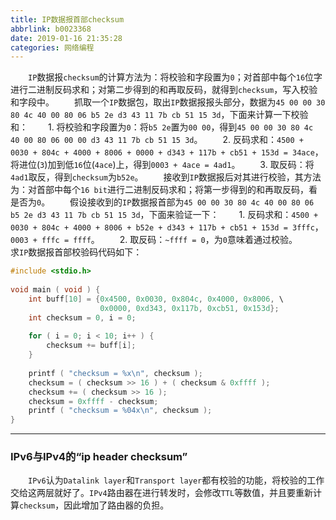 ```yaml
---
title: IP数据报首部checksum
abbrlink: b0023368
date: 2019-01-16 21:35:28
categories: 网络编程
---
```

&emsp;&emsp;`IP`数据报`checksum`的计算方法为：将校验和字段置为`0`；对首部中每个`16`位字进行二进制反码求和；对第二步得到的和再取反码，就得到`checksum`，写入校验和字段中。<!--more-->
&emsp;&emsp;抓取一个`IP`数据包，取出`IP`数据报报头部分，数据为`45 00 00 30 80 4c 40 00 80 06 b5 2e d3 43 11 7b cb 51 15 3d`，下面来计算一下校验和：
&emsp;&emsp;1. 将校验和字段置为`0`：将`b5 2e`置为`00 00`，得到`45 00 00 30 80 4c 40 00 80 06 00 00 d3 43 11 7b cb 51 15 3d`。
&emsp;&emsp;2. 反码求和：`4500 + 0030 + 804c + 4000 + 8006 + 0000 + d343 + 117b + cb51 + 153d = 34ace`，将进位(`3`)加到低`16`位(`4ace`)上，得到`0003 + 4ace = 4ad1`。
&emsp;&emsp;3. 取反码：将`4ad1`取反，得到`checksum`为`b52e`。
&emsp;&emsp;接收到`IP`数据报后对其进行校验，其方法为：对首部中每个`16 bit`进行二进制反码求和；将第一步得到的和再取反码，看是否为`0`。
&emsp;&emsp;假设接收到的`IP`数据报首部为`45 00 00 30 80 4c 40 00 80 06 b5 2e d3 43 11 7b cb 51 15 3d`，下面来验证一下：
&emsp;&emsp;1. 反码求和：`4500 + 0030 + 804c + 4000 + 8006 + b52e + d343 + 117b + cb51 + 153d = 3fffc`，`0003 + fffc = ffff`。
&emsp;&emsp;2. 取反码：`~ffff = 0`，为`0`意味着通过校验。
&emsp;&emsp;求`IP`数据报首部校验码代码如下：

``` cpp
#include <stdio.h>
​
void main ( void ) {
    int buff[10] = {0x4500, 0x0030, 0x804c, 0x4000, 0x8006, \
                    0x0000, 0xd343, 0x117b, 0xcb51, 0x153d};
    int checksum = 0, i = 0;
​
    for ( i = 0; i < 10; i++ ) {
        checksum += buff[i];
    }
​
    printf ( "checksum = %x\n", checksum );
    checksum = ( checksum >> 16 ) + ( checksum & 0xffff );
    checksum += ( checksum >> 16 );
    checksum = 0xffff - checksum;
    printf ( "checksum = %04x\n", checksum );
}
```

---

### IPv6与IPv4的“ip header checksum”

&emsp;&emsp;`IPv6`认为`Datalink layer`和`Transport layer`都有校验的功能，将校验的工作交给这两层就好了。`IPv4`路由器在进行转发时，会修改`TTL`等数值，并且要重新计算`checksum`，因此增加了路由器的负担。